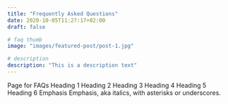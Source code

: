```yaml
---
title: "Frequently Asked Questions"
date: 2020-10-05T11:27:17+02:00
draft: false

# faq thumb
image: "images/featured-post/post-1.jpg"

# description
description: "This is a description text"
---
```


Page for FAQs
Heading 1 Heading 2 Heading 3 Heading 4 Heading 5 Heading 6 Emphasis Emphasis, aka italics, with asterisks or underscores.